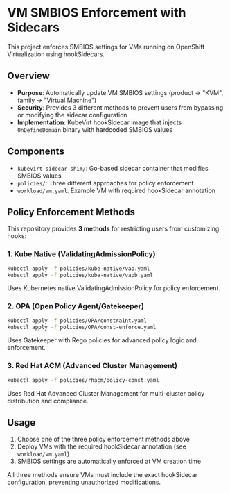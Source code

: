 # VM SMBIOS Enforcement with Sidecars

This project enforces SMBIOS settings for VMs running on OpenShift Virtualization using hookSidecars.

## Overview

- **Purpose**: Automatically update VM SMBIOS settings (product → "KVM", family → "Virtual Machine")
- **Security**: Provides 3 different methods to prevent users from bypassing or modifying the sidecar configuration
- **Implementation**: KubeVirt hookSidecar image that injects `OnDefineDomain` binary with hardcoded SMBIOS values

## Components

- `kubevirt-sidecar-shim/`: Go-based sidecar container that modifies SMBIOS values
- `policies/`: Three different approaches for policy enforcement
- `workload/vm.yaml`: Example VM with required hookSidecar annotation

## Policy Enforcement Methods

This repository provides **3 methods** for restricting users from customizing hooks:

### 1. Kube Native (ValidatingAdmissionPolicy)
```bash
kubectl apply -f policies/kube-native/vap.yaml
kubectl apply -f policies/kube-native/vapb.yaml
```
Uses Kubernetes native ValidatingAdmissionPolicy for policy enforcement.

### 2. OPA (Open Policy Agent/Gatekeeper)
```bash
kubectl apply -f policies/OPA/constraint.yaml
kubectl apply -f policies/OPA/const-enforce.yaml
```
Uses Gatekeeper with Rego policies for advanced policy logic and enforcement.

### 3. Red Hat ACM (Advanced Cluster Management)
```bash
kubectl apply -f policies/rhacm/policy-const.yaml
```
Uses Red Hat Advanced Cluster Management for multi-cluster policy distribution and compliance.

## Usage

1. Choose one of the three policy enforcement methods above
2. Deploy VMs with the required hookSidecar annotation (see `workload/vm.yaml`)
3. SMBIOS settings are automatically enforced at VM creation time

All three methods ensure VMs must include the exact hookSidecar configuration, preventing unauthorized modifications.
